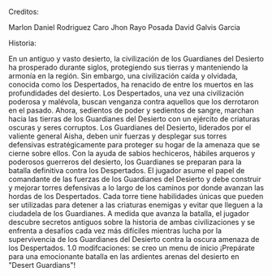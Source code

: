 Creditos:

Marlon Daniel Rodriguez Caro
Jhon Rayo Posada
David Galvis Garcia

 Historia:
 
 En un antiguo y vasto desierto, la civilización de los Guardianes del Desierto ha prosperado durante siglos, protegiendo sus tierras y manteniendo
 la armonía en la región. Sin embargo, una civilización caída y olvidada, conocida como los Despertados, ha renacido de entre los muertos en las profundidades del desierto.
Los Despertados, una vez una civilización poderosa y malévola, buscan venganza contra aquellos que los derrotaron en el pasado. Ahora, sedientos
de poder y sedientos de sangre, marchan hacia las tierras de los Guardianes del Desierto con un ejército de criaturas oscuras y seres corruptos.
Los Guardianes del Desierto, liderados por el valiente general Aisha, deben unir fuerzas y desplegar sus torres defensivas estratégicamente para 
proteger su hogar de la amenaza que se cierne sobre ellos. Con la ayuda de sabios hechiceros, hábiles arqueros y poderosos guerreros del 
desierto, los Guardianes se preparan para la batalla definitiva contra los Despertados.
El jugador asume el papel de comandante de las fuerzas de los Guardianes del Desierto y debe construir y mejorar torres defensivas a lo largo 
de los caminos por donde avanzan las hordas de los Despertados. Cada torre tiene habilidades únicas que pueden ser utilizadas para detener 
a las criaturas enemigas y evitar que lleguen a la ciudadela de los Guardianes. A medida que avanza la batalla, el jugador descubre secretos 
antiguos sobre la historia de ambas civilizaciones y se enfrenta a desafíos cada vez más difíciles mientras lucha por la supervivencia de los 
Guardianes del Desierto contra la oscura amenaza de los Despertados.
1.0
modifcaciones: se creo un menu de inicio
¡Prepárate para una emocionante batalla en las ardientes arenas del desierto en "Desert Guardians"!
